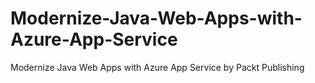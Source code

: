 # Modernize-Java-Web-Apps-with-Azure-App-Service
Modernize Java Web Apps with Azure App Service by Packt Publishing
